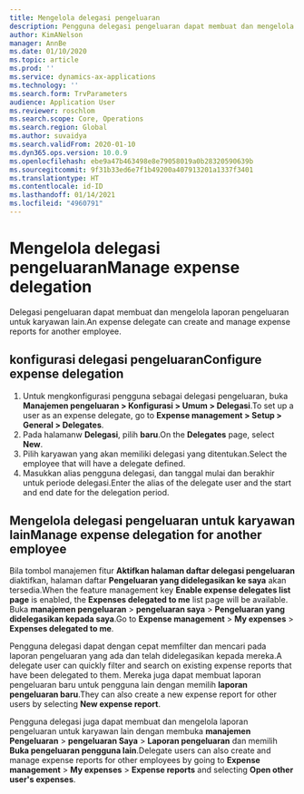 ```yaml
---
title: Mengelola delegasi pengeluaran
description: Pengguna delegasi pengeluaran dapat membuat dan mengelola laporan pengeluaran untuk karyawan lain di organisasi.
author: KimANelson
manager: AnnBe
ms.date: 01/10/2020
ms.topic: article
ms.prod: ''
ms.service: dynamics-ax-applications
ms.technology: ''
ms.search.form: TrvParameters
audience: Application User
ms.reviewer: roschlom
ms.search.scope: Core, Operations
ms.search.region: Global
ms.author: suvaidya
ms.search.validFrom: 2020-01-10
ms.dyn365.ops.version: 10.0.9
ms.openlocfilehash: ebe9a47b463498e8e79058019a0b28320590639b
ms.sourcegitcommit: 9f31b33ed6e7f1b49200a407913201a1337f3401
ms.translationtype: HT
ms.contentlocale: id-ID
ms.lasthandoff: 01/14/2021
ms.locfileid: "4960791"
---
```

# <a name="manage-expense-delegation"></a><span data-ttu-id="c7789-103">Mengelola delegasi pengeluaran</span><span class="sxs-lookup"><span data-stu-id="c7789-103">Manage expense delegation</span></span>

<span data-ttu-id="c7789-104">Delegasi pengeluaran dapat membuat dan mengelola laporan pengeluaran untuk karyawan lain.</span><span class="sxs-lookup"><span data-stu-id="c7789-104">An expense delegate can create and manage expense reports for another employee.</span></span>

## <a name="configure-expense-delegation"></a><span data-ttu-id="c7789-105">konfigurasi delegasi pengeluaran</span><span class="sxs-lookup"><span data-stu-id="c7789-105">Configure expense delegation</span></span>

1. <span data-ttu-id="c7789-106">Untuk mengkonfigurasi pengguna sebagai delegasi pengeluaran, buka **Manajemen pengeluaran > Konfigurasi > Umum > Delegasi**.</span><span class="sxs-lookup"><span data-stu-id="c7789-106">To set up a user as an expense delegate, go to **Expense management > Setup > General > Delegates**.</span></span>
2. <span data-ttu-id="c7789-107">Pada halamanw **Delegasi**, pilih **baru**.</span><span class="sxs-lookup"><span data-stu-id="c7789-107">On the **Delegates** page, select **New**.</span></span>
3. <span data-ttu-id="c7789-108">Pilih karyawan yang akan memiliki delegasi yang ditentukan.</span><span class="sxs-lookup"><span data-stu-id="c7789-108">Select the employee that will have a delegate defined.</span></span> 
4. <span data-ttu-id="c7789-109">Masukkan alias pengguna delegasi, dan tanggal mulai dan berakhir untuk periode delegasi.</span><span class="sxs-lookup"><span data-stu-id="c7789-109">Enter the alias of the delegate user and the start and end date for the delegation period.</span></span>

## <a name="manage-expense-delegation-for-another-employee"></a><span data-ttu-id="c7789-110">Mengelola delegasi pengeluaran untuk karyawan lain</span><span class="sxs-lookup"><span data-stu-id="c7789-110">Manage expense delegation for another employee</span></span>

<span data-ttu-id="c7789-111">Bila tombol manajemen fitur **Aktifkan halaman daftar delegasi pengeluaran** diaktifkan, halaman daftar **Pengeluaran yang didelegasikan ke saya** akan tersedia.</span><span class="sxs-lookup"><span data-stu-id="c7789-111">When the feature management key **Enable expense delegates list page** is enabled, the **Expenses delegated to me** list page will be available.</span></span> <span data-ttu-id="c7789-112">Buka **manajemen pengeluaran** > **pengeluaran saya** > **Pengeluaran yang didelegasikan kepada saya**.</span><span class="sxs-lookup"><span data-stu-id="c7789-112">Go to **Expense management** > **My expenses** > **Expenses delegated to me**.</span></span>

<span data-ttu-id="c7789-113">Pengguna delegasi dapat dengan cepat memfilter dan mencari pada laporan pengeluaran yang ada dan telah didelegasikan kepada mereka.</span><span class="sxs-lookup"><span data-stu-id="c7789-113">A delegate user can quickly filter and search on existing expense reports that have been delegated to them.</span></span> <span data-ttu-id="c7789-114">Mereka juga dapat membuat laporan pengeluaran baru untuk pengguna lain dengan memilih **laporan pengeluaran baru**.</span><span class="sxs-lookup"><span data-stu-id="c7789-114">They can also create a new expense report for other users by selecting **New expense report**.</span></span>

<span data-ttu-id="c7789-115">Pengguna delegasi juga dapat membuat dan mengelola laporan pengeluaran untuk karyawan lain dengan membuka **manajemen Pengeluaran** > **pengeluaran Saya** > **Laporan pengeluaran** dan memilih **Buka pengeluaran pengguna lain**.</span><span class="sxs-lookup"><span data-stu-id="c7789-115">Delegate users can also create and manage expense reports for other employees by going to **Expense management** > **My expenses** > **Expense reports** and selecting **Open other user's expenses**.</span></span>
